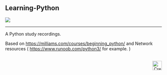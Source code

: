 ## Learning-Python


![](https://img.shields.io/badge/Language-Python-Green.svg) 

-----

A Python study recordings.

Based on https://milliams.com/courses/beginning_python/ and Network resources ( https://www.runoob.com/python3/ for example. )
<br>
<br>
<div align=right>
<a rel="python" href="https://www.python.org/">
<img alt="Creative Commons license" style="border-width:0" src="https://cdn-icons-png.flaticon.com/512/5968/5968350.png" width="30" height="30">
</a>
</div>

